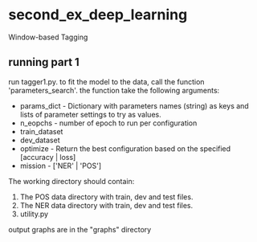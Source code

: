 # second_ex_deep_learning
Window-based Tagging

running part 1
--------------
run tagger1.py.
to fit the model to the data, call the function 'parameters_search'. the function take the following arguments:
* params_dict - Dictionary with parameters names (string) as keys and lists of parameter settings to try as values.
* n_eopchs - number of epoch to run per configuration
* train_dataset
* dev_dataset
* optimize - Return the best configuration based on the specified [accuracy | loss]
* mission - ['NER' | 'POS']

The working directory should contain:
1) The POS data directory with train, dev and test files.
2) The NER data directory with train, dev and test files.
3) utility.py

output graphs are in the "graphs" directory
